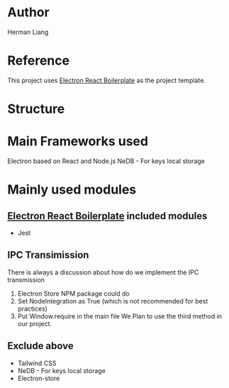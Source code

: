 # Author
Herman Liang

# Reference
This project uses [Electron React Boilerplate](https://github.com/electron-react-boilerplate) as the project template. 

# Structure
# Main Frameworks used
Electron based on React and Node.js
NeDB - For keys local storage

# Mainly used modules 
## [Electron React Boilerplate](https://github.com/electron-react-boilerplate) included modules
- Jest

## IPC Transimission
There is always a discussion about how do we implement the IPC transmission
1. Electron Store NPM package could do
2. Set NodeIntegration as True (which is not recommended for best practices)
3. Put Window.require in the main file
We Plan to use the third method in our project. 

## Exclude above
- Tailwind CSS
- NeDB - For keys local storage
- Electron-store
